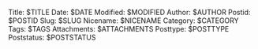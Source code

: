 Title: $TITLE
Date: $DATE
Modified: $MODIFIED
Author: $AUTHOR
Postid: $POSTID
Slug: $SLUG
Nicename: $NICENAME
Category: $CATEGORY
Tags: $TAGS
Attachments: $ATTACHMENTS
Posttype: $POSTTYPE
Poststatus: $POSTSTATUS
